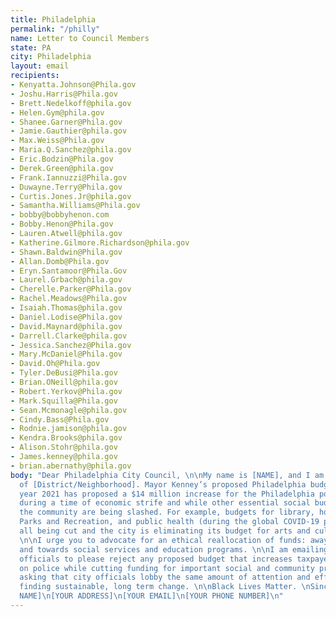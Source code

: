 ```yaml
---
title: Philadelphia
permalink: "/philly"
name: Letter to Council Members
state: PA
city: Philadelphia
layout: email
recipients:
- Kenyatta.Johnson@Phila.gov
- Joshu.Harris@Phila.gov
- Brett.Nedelkoff@phila.gov
- Helen.Gym@phila.gov
- Shanee.Garner@Phila.gov
- Jamie.Gauthier@phila.gov
- Max.Weiss@Phila.gov
- Maria.Q.Sanchez@phila.gov
- Eric.Bodzin@Phila.gov
- Derek.Green@phila.gov
- Frank.Iannuzzi@Phila.gov
- Duwayne.Terry@Phila.gov
- Curtis.Jones.Jr@phila.gov
- Samantha.Williams@Phila.gov
- bobby@bobbyhenon.com
- Bobby.Henon@Phila.gov
- Lauren.Atwell@phila.gov
- Katherine.Gilmore.Richardson@phila.gov
- Shawn.Baldwin@Phila.gov
- Allan.Domb@Phila.gov
- Eryn.Santamoor@Phila.Gov
- Laurel.Grbach@phila.gov
- Cherelle.Parker@Phila.gov
- Rachel.Meadows@Phila.gov
- Isaiah.Thomas@phila.gov
- Daniel.Lodise@Phila.gov
- David.Maynard@phila.gov
- Darrell.Clarke@phila.gov
- Jessica.Sanchez@Phila.gov
- Mary.McDaniel@Phila.gov
- David.Oh@Phila.gov
- Tyler.DeBusi@Phila.gov
- Brian.ONeill@phila.gov
- Robert.Yerkov@Phila.gov
- Mark.Squilla@Phila.gov
- Sean.Mcmonagle@phila.gov
- Cindy.Bass@Phila.gov
- Rodnie.jamison@phila.gov
- Kendra.Brooks@phila.gov
- Alison.Stohr@phila.gov
- James.kenney@phila.gov
- brian.abernathy@phila.gov
body: "Dear Philadelphia City Council, \n\nMy name is [NAME], and I am a resident
  of [District/Neighborhood]. Mayor Kenney’s proposed Philadelphia budget for fiscal
  year 2021 has proposed a $14 million increase for the Philadelphia police department
  during a time of economic strife and while other essential social budgets that support
  the community are being slashed. For example, budgets for library, homeless services,
  Parks and Recreation, and public health (during the global COVID-19 pandemic!) are
  all being cut and the city is eliminating its budget for arts and culture entirely.
  \n\nI urge you to advocate for an ethical reallocation of funds: away from PPD,
  and towards social services and education programs. \n\nI am emailing to ask city
  officials to please reject any proposed budget that increases taxpayer spending
  on police while cutting funding for important social and community projects. I am
  asking that city officials lobby the same amount of attention and effort towards
  finding sustainable, long term change. \n\nBlack Lives Matter. \nSincerely, \n[YOUR
  NAME]\n[YOUR ADDRESS]\n[YOUR EMAIL]\n[YOUR PHONE NUMBER]\n"
---
```


